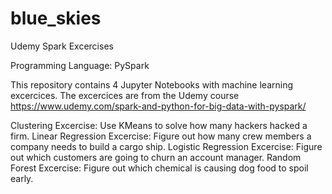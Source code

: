 # blue_skies
Udemy Spark Excercises

Programming Language: PySpark

This repository contains 4 Jupyter Notebooks with machine learning excercices. The excercices are from 
the Udemy course https://www.udemy.com/spark-and-python-for-big-data-with-pyspark/

Clustering Excercise: Use KMeans to solve how many hackers hacked a firm.
Linear Regression Excercise: Figure out how many crew members a company needs to build a cargo ship.
Logistic Regression Excercise: Figure out which customers are going to churn an account manager.
Random Forest Excercise: Figure out which chemical is causing dog food to spoil early.
